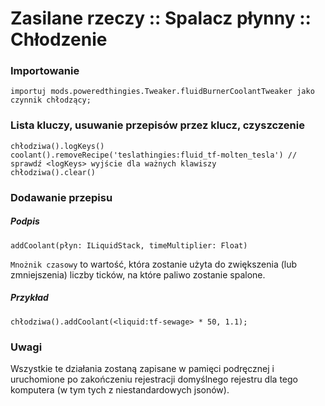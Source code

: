 # Zasilane rzeczy :: Spalacz płynny :: Chłodzenie

### Importowanie

```zenscript
importuj mods.poweredthingies.Tweaker.fluidBurnerCoolantTweaker jako czynnik chłodzący;
```

### Lista kluczy, usuwanie przepisów przez klucz, czyszczenie

```zenscript
chłodziwa().logKeys()
coolant().removeRecipe('teslathingies:fluid_tf-molten_tesla') // sprawdź <logKeys> wyjście dla ważnych klawiszy
chłodziwa().clear()
```

### Dodawanie przepisu

##### Podpis

```zenscript
addCoolant(płyn: ILiquidStack, timeMultiplier: Float)
```

`Mnożnik czasowy` to wartość, która zostanie użyta do zwiększenia (lub zmniejszenia) liczby ticków, na które paliwo zostanie spalone.

##### Przykład

```zenscript
chłodziwa().addCoolant(<liquid:tf-sewage> * 50, 1.1);
```

### Uwagi

Wszystkie te działania zostaną zapisane w pamięci podręcznej i uruchomione po zakończeniu rejestracji domyślnego rejestru dla tego komputera (w tym tych z niestandardowych jsonów).